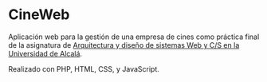 # CineWeb
 Aplicación web para la gestión de una empresa de cines como práctica final de la asignatura de [Arquitectura y diseño de sistemas Web y C/S en la Universidad de Alcalá](https://www.uah.es/es/estudios/estudios-oficiales/grados/asignatura/Arquitectura-y-Diseno-de-Sistemas-Web-y-C-s-780041/). 

 Realizado con PHP, HTML, CSS, y JavaScript. 
